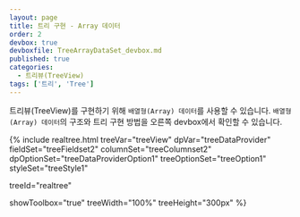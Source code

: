 ```yaml
---
layout: page
title: 트리 구현 - Array 데이터
order: 2
devbox: true
devboxfile: TreeArrayDataSet_devbox.md
published: true
categories:
  - 트리뷰(TreeView)
tags: ['트리', 'Tree']
---
```


트리뷰(TreeView)를 구현하기 위해 `배열형(Array) 데이터`를 사용할 수 있습니다.
`배열형(Array) 데이터`의 구조와 트리 구현 방법을 오른쪽 devbox에서 확인할 수 있습니다.

{% include realtree.html
  treeVar="treeView"
  dpVar="treeDataProvider"
  fieldSet="treeFieldset2"
  columnSet="treeColumnset2"
  dpOptionSet="treeDataProviderOption1"
  treeOptionSet="treeOption1"
  styleSet="treeStyle1"

  treeId="realtree"

  showToolbox="true"
  treeWidth="100%"
  treeHeight="300px" %}
